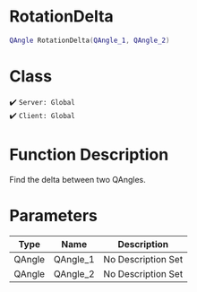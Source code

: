 # RotationDelta
```lua
QAngle RotationDelta(QAngle_1, QAngle_2)
```
# Class
✔️ `Server: Global`  
✔️ `Client: Global`  

# Function Description
Find the delta between two QAngles.
# Parameters
Type|Name|Description
--|--|--
QAngle|QAngle_1|No Description Set
QAngle|QAngle_2|No Description Set
